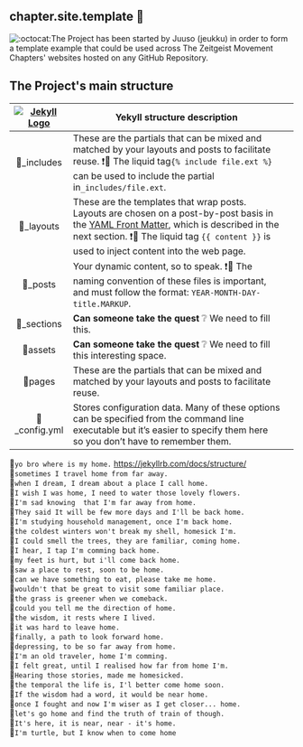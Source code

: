 ## chapter.site.template 🚪 
![:octocat:](https://assets-cdn.github.com/images/icons/emoji/octocat.png ":octocat:")The Project has been started by Juuso (jeukku) in order to form a template example that could be used across The Zeitgeist Movement Chapters' websites hosted on any GitHub Repository.

## The Project's main structure

| [![Jekyll Logo](http://u.cubeupload.com/boqsc/jekyllsmall.png)](https://jekyllrb.com/docs/home/) | Yekyll structure description  | |
|:-:|-|-|
| 📂_includes | These are the partials that can be mixed and matched by your layouts and posts to facilitate reuse. ❗️🚩 The liquid tag`{% include file.ext %}` can be used to include the partial in`_includes/file.ext`. |
| 📂_layouts | These are the templates that wrap posts. Layouts are chosen on a post-by-post basis in the [YAML Front Matter](http://127.0.0.1:4000/docs/frontmatter/), which is described in the next section. ❗️🚩 The liquid tag `{{ content }}` is used to inject content into the web page. |
| 📂_posts | Your dynamic content, so to speak. ❗️🚩 The naming convention of these files is important, and must follow the format: `YEAR-MONTH-DAY-title.MARKUP`. |
| 📂_sections | **Can someone take the quest** ❔ We need to fill this. |
| 📂assets | **Can someone take the quest** ❔ We need to fill this interesting space. |
| 📂pages | These are the partials that can be mixed and matched by your layouts and posts to facilitate reuse.  |
| 📄_config.yml | Stores configuration data. Many of these options can be specified from the command line executable but it’s easier to specify them here so you don’t have to remember them.
  
🐢`yo bro where is my home.` https://jekyllrb.com/docs/structure/  
🐢`sometimes I travel home from far away.`  
🐢`when I dream, I dream about a place I call home.`  
🐢`I wish I was home, I need to water those lovely flowers.`  
🐢`I'm sad knowing  that I'm far away from home.`  
🐢`They said It will be few more days and I'll be back home.`  
🐢`I'm studying household management, once I'm back home.`  
🐢`the coldest winters won't break my shell, homesick I'm.`  
🐢`I could smell the trees, they are familiar, coming home.`  
🐢`I hear, I tap I'm comming back home.`  
🐢`my feet is hurt, but i'll come back home.`  
🐢`saw a place to rest, soon to be home.`  
🐢`can we have something to eat, please take me home.`  
🐢`wouldn't that be great to visit some familiar place.`  
🐢`the grass is greener when we comeback.`  
🐢`could you tell me the direction of home.`  
🐢`the wisdom, it rests where I lived.`  
🐢`it was hard to leave home.`  
🐢`finally, a path to look forward home.`  
🐢`depressing, to be so far away from home.`  
🐢`I'm an old traveler, home I'm comming.`  
🐢`I felt great, until I realised how far from home I'm.`  
🐢`Hearing those stories, made me homesicked.`  
🐢`the temporal the life is, I'l better come home soon.`  
🐢`If the wisdom had a word, it would be near home.`  
🐢`once I fought and now I'm wiser as I get closer... home.`  
🐢`let's go home and find the truth of train of though.`  
🐢`It's here, it is near, near - it's home.`  
🐢`I'm turtle, but I know when to come home`  
  
